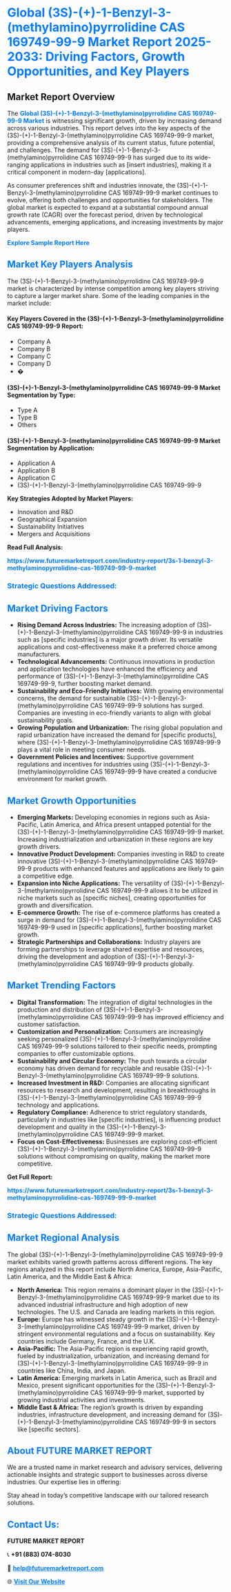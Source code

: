 <h1 style="color: #007BFF;">Global (3S)-(+)-1-Benzyl-3-(methylamino)pyrrolidine CAS 169749-99-9 Market Report 2025-2033: Driving Factors, Growth Opportunities, and Key Players</h1>

<section id="overview">
<h2>Market Report Overview</h2>
<p>The <a href="https://www.futuremarketreport.com/industry-report/3s-1-benzyl-3-methylaminopyrrolidine-cas-169749-99-9-market" style="color: #007BFF; text-decoration: none;"><strong>Global (3S)-(+)-1-Benzyl-3-(methylamino)pyrrolidine CAS 169749-99-9 Market</strong></a> is witnessing significant growth, driven by increasing demand across various industries. This report delves into the key aspects of the (3S)-(+)-1-Benzyl-3-(methylamino)pyrrolidine CAS 169749-99-9 market, providing a comprehensive analysis of its current status, future potential, and challenges. The demand for (3S)-(+)-1-Benzyl-3-(methylamino)pyrrolidine CAS 169749-99-9 has surged due to its wide-ranging applications in industries such as [insert industries], making it a critical component in modern-day [applications].</p>
<p>As consumer preferences shift and industries innovate, the (3S)-(+)-1-Benzyl-3-(methylamino)pyrrolidine CAS 169749-99-9 market continues to evolve, offering both challenges and opportunities for stakeholders. The global market is expected to expand at a substantial compound annual growth rate (CAGR) over the forecast period, driven by technological advancements, emerging applications, and increasing investments by major players.</p>
</section>

<section id="overview">
<p><a href="https://www.futuremarketreport.com/request-sample/reportId=116231" style="color: #007BFF; text-decoration: none;"><strong>Explore Sample Report Here</strong></a></p>
</section>

<section id="key-players">
<h2 style="color: #007BFF;">Market Key Players Analysis</h2>
<p>The (3S)-(+)-1-Benzyl-3-(methylamino)pyrrolidine CAS 169749-99-9 market is characterized by intense competition among key players striving to capture a larger market share. Some of the leading companies in the market include:</p>
<h4>Key Players Covered in the (3S)-(+)-1-Benzyl-3-(methylamino)pyrrolidine CAS 169749-99-9 Report:</h4>
<ul><li>Company A</li><li>Company B</li><li>Company C</li><li>Company D</li><li>�</li></ul>
<h4>(3S)-(+)-1-Benzyl-3-(methylamino)pyrrolidine CAS 169749-99-9 Market Segmentation by Type:</h4>
<ul><li>Type A</li><li>Type B</li><li>Others</li></ul>

<h4>(3S)-(+)-1-Benzyl-3-(methylamino)pyrrolidine CAS 169749-99-9 Market Segmentation by Application:</h4>
<ul><li>Application A</li><li>Application B</li><li>Application C</li><li>(3S)-(+)-1-Benzyl-3-(methylamino)pyrrolidine CAS 169749-99-9</li></ul>
<p><strong>Key Strategies Adopted by Market Players:</strong></p>
<ul>
<li>Innovation and R&D</li>
<li>Geographical Expansion</li>
<li>Sustainability Initiatives</li>
<li>Mergers and Acquisitions</li>
</ul>
</section>

<section>
<p><strong>Read Full Analysis: </strong></p><a href="https://www.futuremarketreport.com/industry-report/3s-1-benzyl-3-methylaminopyrrolidine-cas-169749-99-9-market" style="color: #007BFF; text-decoration: none;"><strong>https://www.futuremarketreport.com/industry-report/3s-1-benzyl-3-methylaminopyrrolidine-cas-169749-99-9-market</strong></a>
<h3 style="color: #007BFF;">Strategic Questions Addressed:</h3>
</section>

<section id="driving-factors">
<h2 style="color: #007BFF;">Market Driving Factors</h2>
<ul>
<li><strong>Rising Demand Across Industries:</strong> The increasing adoption of (3S)-(+)-1-Benzyl-3-(methylamino)pyrrolidine CAS 169749-99-9 in industries such as [specific industries] is a major growth driver. Its versatile applications and cost-effectiveness make it a preferred choice among manufacturers.</li>
<li><strong>Technological Advancements:</strong> Continuous innovations in production and application technologies have enhanced the efficiency and performance of (3S)-(+)-1-Benzyl-3-(methylamino)pyrrolidine CAS 169749-99-9, further boosting market demand.</li>
<li><strong>Sustainability and Eco-Friendly Initiatives:</strong> With growing environmental concerns, the demand for sustainable (3S)-(+)-1-Benzyl-3-(methylamino)pyrrolidine CAS 169749-99-9 solutions has surged. Companies are investing in eco-friendly variants to align with global sustainability goals.</li>
<li><strong>Growing Population and Urbanization:</strong> The rising global population and rapid urbanization have increased the demand for [specific products], where (3S)-(+)-1-Benzyl-3-(methylamino)pyrrolidine CAS 169749-99-9 plays a vital role in meeting consumer needs.</li>
<li><strong>Government Policies and Incentives:</strong> Supportive government regulations and incentives for industries using (3S)-(+)-1-Benzyl-3-(methylamino)pyrrolidine CAS 169749-99-9 have created a conducive environment for market growth.</li>
</ul>
</section>

<section id="growth-opportunities">
<h2 style="color: #007BFF;">Market Growth Opportunities</h2>
<ul>
<li><strong>Emerging Markets:</strong> Developing economies in regions such as Asia-Pacific, Latin America, and Africa present untapped potential for the (3S)-(+)-1-Benzyl-3-(methylamino)pyrrolidine CAS 169749-99-9 market. Increasing industrialization and urbanization in these regions are key growth drivers.</li>
<li><strong>Innovative Product Development:</strong> Companies investing in R&D to create innovative (3S)-(+)-1-Benzyl-3-(methylamino)pyrrolidine CAS 169749-99-9 products with enhanced features and applications are likely to gain a competitive edge.</li>
<li><strong>Expansion into Niche Applications:</strong> The versatility of (3S)-(+)-1-Benzyl-3-(methylamino)pyrrolidine CAS 169749-99-9 allows it to be utilized in niche markets such as [specific niches], creating opportunities for growth and diversification.</li>
<li><strong>E-commerce Growth:</strong> The rise of e-commerce platforms has created a surge in demand for (3S)-(+)-1-Benzyl-3-(methylamino)pyrrolidine CAS 169749-99-9 used in [specific applications], further boosting market growth.</li>
<li><strong>Strategic Partnerships and Collaborations:</strong> Industry players are forming partnerships to leverage shared expertise and resources, driving the development and adoption of (3S)-(+)-1-Benzyl-3-(methylamino)pyrrolidine CAS 169749-99-9 products globally.</li>
</ul>
</section>

<section id="trending-factors">
<h2 style="color: #007BFF;">Market Trending Factors</h2>
<ul>
<li><strong>Digital Transformation:</strong> The integration of digital technologies in the production and distribution of (3S)-(+)-1-Benzyl-3-(methylamino)pyrrolidine CAS 169749-99-9 has improved efficiency and customer satisfaction.</li>
<li><strong>Customization and Personalization:</strong> Consumers are increasingly seeking personalized (3S)-(+)-1-Benzyl-3-(methylamino)pyrrolidine CAS 169749-99-9 solutions tailored to their specific needs, prompting companies to offer customizable options.</li>
<li><strong>Sustainability and Circular Economy:</strong> The push towards a circular economy has driven demand for recyclable and reusable (3S)-(+)-1-Benzyl-3-(methylamino)pyrrolidine CAS 169749-99-9 solutions.</li>
<li><strong>Increased Investment in R&D:</strong> Companies are allocating significant resources to research and development, resulting in breakthroughs in (3S)-(+)-1-Benzyl-3-(methylamino)pyrrolidine CAS 169749-99-9 technology and applications.</li>
<li><strong>Regulatory Compliance:</strong> Adherence to strict regulatory standards, particularly in industries like [specific industries], is influencing product development and quality in the (3S)-(+)-1-Benzyl-3-(methylamino)pyrrolidine CAS 169749-99-9 market.</li>
<li><strong>Focus on Cost-Effectiveness:</strong> Businesses are exploring cost-efficient (3S)-(+)-1-Benzyl-3-(methylamino)pyrrolidine CAS 169749-99-9 solutions without compromising on quality, making the market more competitive.</li>
</ul>
</section>

<section>
<p><strong>Get Full Report: </strong></p><a href="https://www.futuremarketreport.com/industry-report/3s-1-benzyl-3-methylaminopyrrolidine-cas-169749-99-9-market" style="color: #007BFF; text-decoration: none;"><strong>https://www.futuremarketreport.com/industry-report/3s-1-benzyl-3-methylaminopyrrolidine-cas-169749-99-9-market</strong></a>
<h3 style="color: #007BFF;">Strategic Questions Addressed:</h3>
</section>


<section id="regional-analysis">
<h2 style="color: #007BFF;">Market Regional Analysis</h2>
<p>The global (3S)-(+)-1-Benzyl-3-(methylamino)pyrrolidine CAS 169749-99-9 market exhibits varied growth patterns across different regions. The key regions analyzed in this report include North America, Europe, Asia-Pacific, Latin America, and the Middle East & Africa:</p>
<ul>
<li><strong>North America:</strong> This region remains a dominant player in the (3S)-(+)-1-Benzyl-3-(methylamino)pyrrolidine CAS 169749-99-9 market due to its advanced industrial infrastructure and high adoption of new technologies. The U.S. and Canada are leading markets in this region.</li>
<li><strong>Europe:</strong> Europe has witnessed steady growth in the (3S)-(+)-1-Benzyl-3-(methylamino)pyrrolidine CAS 169749-99-9 market, driven by stringent environmental regulations and a focus on sustainability. Key countries include Germany, France, and the U.K.</li>
<li><strong>Asia-Pacific:</strong> The Asia-Pacific region is experiencing rapid growth, fueled by industrialization, urbanization, and increasing demand for (3S)-(+)-1-Benzyl-3-(methylamino)pyrrolidine CAS 169749-99-9 in countries like China, India, and Japan.</li>
<li><strong>Latin America:</strong> Emerging markets in Latin America, such as Brazil and Mexico, present significant opportunities for the (3S)-(+)-1-Benzyl-3-(methylamino)pyrrolidine CAS 169749-99-9 market, supported by growing industrial activities and investments.</li>
<li><strong>Middle East & Africa:</strong> The region’s growth is driven by expanding industries, infrastructure development, and increasing demand for (3S)-(+)-1-Benzyl-3-(methylamino)pyrrolidine CAS 169749-99-9 in sectors like [specific sectors].</li>
</ul>
</section>

<footer>
<h2 style="color: #007BFF;">About FUTURE MARKET REPORT</h2>
<p>We are a trusted name in market research and advisory services, delivering actionable insights and strategic support to businesses across diverse industries. Our expertise lies in offering:</p>

<p>Stay ahead in today’s competitive landscape with our tailored research solutions.</p>

<h2 style="color: #007BFF;">Contact Us:</h2>
<p><strong>FUTURE MARKET REPORT</strong></p>
<p>📞 <strong>+91 (883) 074-8030</strong></p>
<p>📧 <strong><a href="mailto:help@futuremarketreport.com" style="color: #007BFF;">help@futuremarketreport.com</a></strong></p>
<p>🌐 <strong><a href="https://www.futuremarketreport.com/" style="color: #007BFF;">Visit Our Website</a></strong></p>
</footer>